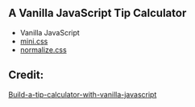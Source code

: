 ## A Vanilla JavaScript Tip Calculator 
- Vanilla JavaScript
- [mini.css](https://minicss.org/)
- [normalize.css](https://github.com/necolas/normalize.css/)

## Credit:
[Build-a-tip-calculator-with-vanilla-javascript](https://www.linkedin.com/learning/build-a-tip-calculator-with-vanilla-javascript/)